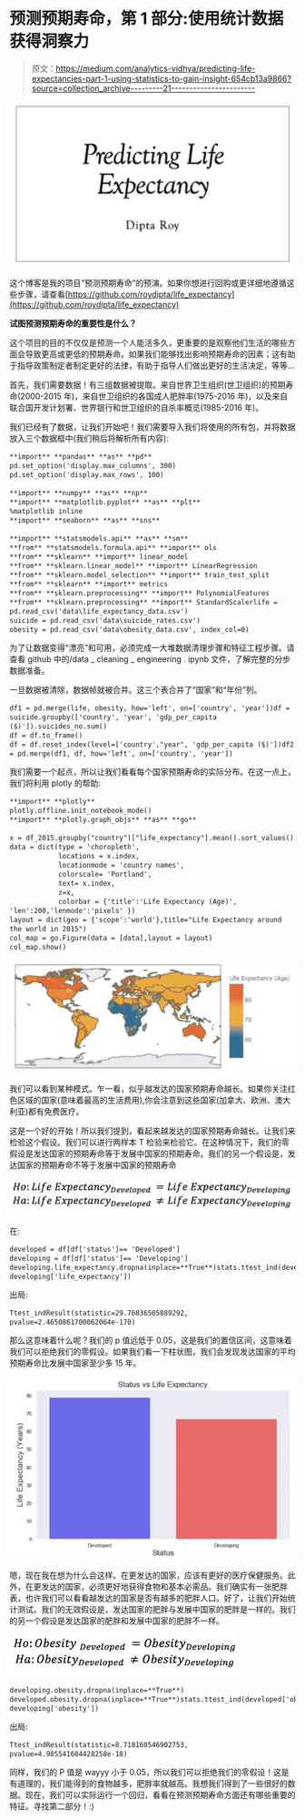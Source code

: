 # 预测预期寿命，第 1 部分:使用统计数据获得洞察力

> 原文：<https://medium.com/analytics-vidhya/predicting-life-expectancies-part-1-using-statistics-to-gain-insight-654cb13a9866?source=collection_archive---------21----------------------->

![](img/3fe162927a018e0dea4d44ed9710c7a9.png)

这个博客是我的项目“预测预期寿命”的预演。如果你想进行回购或更详细地遵循这些步骤，请查看[https://github.com/roydipta/life_expectancy](https://github.com/roydipta/life_expectancy)

**试图预测预期寿命的重要性是什么？**

这个项目的目的不仅仅是预测一个人能活多久，更重要的是观察他们生活的哪些方面会导致更高或更低的预期寿命。如果我们能够找出影响预期寿命的因素；这有助于指导政策制定者制定更好的法律，有助于指导人们做出更好的生活决定，等等…

首先，我们需要数据！有三组数据被提取。来自世界卫生组织(世卫组织)的预期寿命(2000-2015 年)，来自世卫组织的各国成人肥胖率(1975-2016 年)，以及来自联合国开发计划署、世界银行和世卫组织的自杀率概览(1985-2016 年)。

我们已经有了数据，让我们开始吧！我们需要导入我们将使用的所有包，并将数据放入三个数据框中(我们稍后将解析所有内容):

```
**import** **pandas** **as** **pd**
pd.set_option('display.max_columns', 300)
pd.set_option('display.max_rows', 100)

**import** **numpy** **as** **np**
**import** **matplotlib.pyplot** **as** **plt**
%matplotlib inline
**import** **seaborn** **as** **sns**

**import** **statsmodels.api** **as** **sm**
**from** **statsmodels.formula.api** **import** ols
**from** **sklearn** **import** linear_model
**from** **sklearn.linear_model** **import** LinearRegression
**from** **sklearn.model_selection** **import** train_test_split
**from** **sklearn** **import** metrics
**from** **sklearn.preprocessing** **import** PolynomialFeatures
**from** **sklearn.preprocessing** **import** StandardScalerlife = pd.read_csv('data\life_expectancy_data.csv')
suicide = pd.read_csv('data\suicide_rates.csv')
obesity = pd.read_csv('data\obesity_data.csv', index_col=0)
```

为了让数据变得“漂亮”和可用，必须完成一大堆数据清理步骤和特征工程步骤。请查看 github 中的/data _ cleaning _ engineering . ipynb 文件，了解完整的分步数据准备。

一旦数据被清除，数据帧就被合并。这三个表合并了“国家”和“年份”列。

```
df1 = pd.merge(life, obesity, how='left', on=['country', 'year'])df = suicide.groupby(['country', 'year', 'gdp_per_capita ($)']).suicides_no.sum()
df = df.to_frame()
df = df.reset_index(level=['country',"year", 'gdp_per_capita ($)'])df2 = pd.merge(df1, df, how='left', on=['country', 'year'])
```

我们需要一个起点，所以让我们看看每个国家预期寿命的实际分布。在这一点上，我们将利用 plotly 的帮助:

```
**import** **plotly** 
plotly.offline.init_notebook_mode()
**import** **plotly.graph_objs** **as** **go**

x = df_2015.groupby("country")["life_expectancy"].mean().sort_values()
data = dict(type = 'choropleth',
            locations = x.index,
            locationmode = 'country names',
            colorscale= 'Portland',
            text= x.index,
            z=x,
            colorbar = {'title':'Life Expectancy (Age)', 'len':200,'lenmode':'pixels' })
layout = dict(geo = {'scope':'world'},title="Life Expectancy around the world in 2015")
col_map = go.Figure(data = [data],layout = layout)
col_map.show()
```

![](img/bc86629d6914a1fb015917337a7eaa45.png)

我们可以看到某种模式。乍一看，似乎越发达的国家预期寿命越长。如果你关注红色区域的国家(意味着最高的生活费用),你会注意到这些国家(加拿大、欧洲、澳大利亚)都有免费医疗。

这是一个好的开始！所以我们提到，看起来越发达的国家预期寿命越长。让我们来检验这个假设。我们可以进行两样本 T 检验来检验它。在这种情况下，我们的零假设是发达国家的预期寿命等于发展中国家的预期寿命。我们的另一个假设是，发达国家的预期寿命不等于发展中国家的预期寿命

![](img/42929cda9583a8dcabef36aac7ab20e9.png)

在:

```
developed = df[df['status']== 'Developed']
developing = df[df['status']== 'Developing']
developing.life_expectancy.dropna(inplace=**True**)stats.ttest_ind(developed['life_expectancy'], developing['life_expectancy'])
```

出局:

```
Ttest_indResult(statistic=29.76836505889292, pvalue=2.4650861700062064e-170)
```

那么这意味着什么呢？我们的 p 值远低于 0.05，这是我们的置信区间，这意味着我们可以拒绝我们的零假设。如果我们看一下柱状图，我们会发现发达国家的平均预期寿命比发展中国家至少多 15 年。

![](img/c2c7b5aba6a6719d0c08f3a56a881df2.png)

嗯，现在我在想为什么会这样。在更发达的国家，应该有更好的医疗保健服务。此外，在更发达的国家，必须更好地获得食物和基本必需品。我们确实有一张肥胖表，也许我们可以看看越发达的国家是否有越多的肥胖人口。好了，让我们开始统计测试。我们的无效假设是，发达国家的肥胖与发展中国家的肥胖是一样的。我们的另一个假设是发达国家的肥胖和发展中国家的肥胖不一样。

![](img/fb714e5e4493ed7da398c125ae23068d.png)

```
developing.obesity.dropna(inplace=**True**)
developed.obesity.dropna(inplace=**True**)stats.ttest_ind(developed['obesity'], developing['obesity'])
```

出局:

```
Ttest_indResult(statistic=8.718160546902753, pvalue=4.985541604428258e-18)
```

同样，我们的 P 值是 wayyy 小于 0.05，所以我们可以拒绝我们的零假设！这是有道理的，我们能得到的食物越多，肥胖率就越高。我想我们得到了一些很好的数据。现在，我们可以实际运行一个回归，看看在预测预期寿命方面还有哪些重要的特征。寻找第二部分！:)